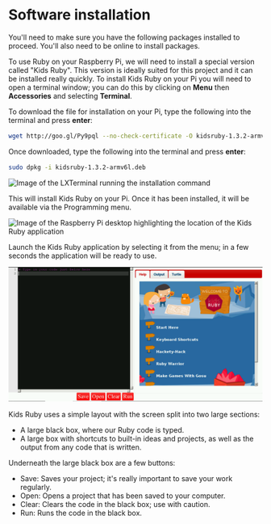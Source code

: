 # Software installation

You'll need to make sure you have the following packages installed to proceed. You'll also need to be online to install packages.

To use Ruby on your Raspberry Pi, we will need to install a special version called "Kids Ruby". This version is ideally suited for this project and it can be installed really quickly. To install Kids Ruby on your Pi you will need to open a terminal window; you can do this by clicking on **Menu** then **Accessories** and selecting **Terminal**.

To download the file for installation on your Pi, type the following into the terminal and press **enter**:

```bash
wget http://goo.gl/Py9pql --no-check-certificate -O kidsruby-1.3.2-armv6l.deb
```

Once downloaded, type the following into the terminal and press **enter**:

```bash
sudo dpkg -i kidsruby-1.3.2-armv6l.deb
```

![Image of the LXTerminal running the installation command](images/1.png)

This will install Kids Ruby on your Pi. Once it has been installed, it will be available via the Programming menu.

![Image of the Raspberry Pi desktop highlighting the location of the Kids Ruby application](images/3.png)

Launch the Kids Ruby application by selecting it from the menu; in a few seconds the application will be ready to use.

![Image of Kids Ruby ready to use](images/4.png)

Kids Ruby uses a simple layout with the screen split into two large sections:

- A large black box, where our Ruby code is typed.
- A large box with shortcuts to built-in ideas and projects, as well as the output from any code that is written.

Underneath the large black box are a few buttons:

- Save: Saves your project; it's really important to save your work regularly.
- Open: Opens a project that has been saved to your computer.
- Clear: Clears the code in the black box; use with caution.
- Run: Runs the code in the black box.

